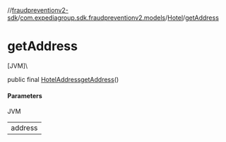 //[fraudpreventionv2-sdk](../../../index.md)/[com.expediagroup.sdk.fraudpreventionv2.models](../index.md)/[Hotel](index.md)/[getAddress](get-address.md)

# getAddress

[JVM]\

public final [HotelAddress](../-hotel-address/index.md)[getAddress](get-address.md)()

#### Parameters

JVM

| |
|---|
| address |
